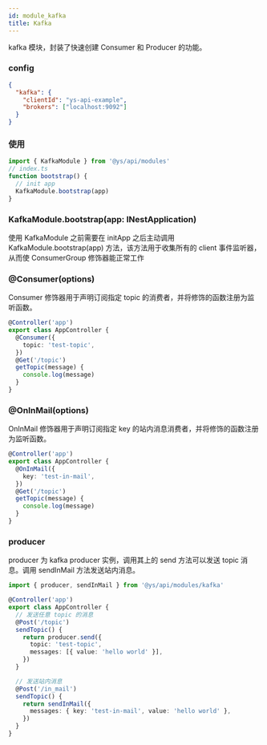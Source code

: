 ```yaml
---
id: module_kafka
title: Kafka
---
```


kafka 模块，封装了快速创建 Consumer 和 Producer 的功能。

### config

```json
{
  "kafka": {
    "clientId": "ys-api-example",
    "brokers": ["localhost:9092"]
  }
}
```

### 使用

```typescript
import { KafkaModule } from '@ys/api/modules'
// index.ts
function bootstrap() {
  // init app
  KafkaModule.bootstrap(app)
}
```

### KafkaModule.bootstrap(app: INestApplication)

使用 KafkaModule 之前需要在 initApp 之后主动调用 KafkaModule.bootstrap(app) 方法，该方法用于收集所有的 client 事件监听器，从而使 ConsumerGroup 修饰器能正常工作

### @Consumer(options)

Consumer 修饰器用于声明订阅指定 topic 的消费者，并将修饰的函数注册为监听函数。

```typescript
@Controller('app')
export class AppController {
  @Consumer({
    topic: 'test-topic',
  })
  @Get('/topic')
  getTopic(message) {
    console.log(message)
  }
}
```

### @OnInMail(options)

OnInMail 修饰器用于声明订阅指定 key 的站内消息消费者，并将修饰的函数注册为监听函数。

```typescript
@Controller('app')
export class AppController {
  @OnInMail({
    key: 'test-in-mail',
  })
  @Get('/topic')
  getTopic(message) {
    console.log(message)
  }
}
```

### producer

producer 为 kafka producer 实例，调用其上的 send 方法可以发送 topic 消息。调用 sendInMail 方法发送站内消息。

```typescript
import { producer, sendInMail } from '@ys/api/modules/kafka'

@Controller('app')
export class AppController {
  // 发送任意 topic 的消息
  @Post('/topic')
  sendTopic() {
    return producer.send({
      topic: 'test-topic',
      messages: [{ value: 'hello world' }],
    })
  }

  // 发送站内消息
  @Post('/in_mail')
  sendTopic() {
    return sendInMail({
      messages: { key: 'test-in-mail', value: 'hello world' },
    })
  }
}
```
